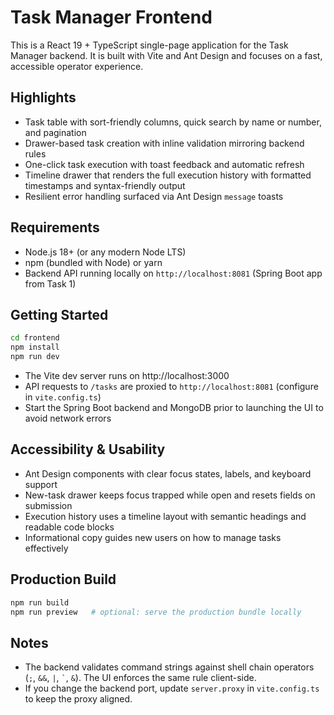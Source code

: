# Task Manager Frontend

This is a React 19 + TypeScript single-page application for the Task Manager backend. It is built with Vite and Ant Design and focuses on a fast, accessible operator experience.

## Highlights
- Task table with sort-friendly columns, quick search by name or number, and pagination
- Drawer-based task creation with inline validation mirroring backend rules
- One-click task execution with toast feedback and automatic refresh
- Timeline drawer that renders the full execution history with formatted timestamps and syntax-friendly output
- Resilient error handling surfaced via Ant Design `message` toasts

## Requirements
- Node.js 18+ (or any modern Node LTS)
- npm (bundled with Node) or yarn
- Backend API running locally on `http://localhost:8081` (Spring Boot app from Task 1)

## Getting Started
```bash
cd frontend
npm install
npm run dev
```

- The Vite dev server runs on http://localhost:3000
- API requests to `/tasks` are proxied to `http://localhost:8081` (configure in `vite.config.ts`)
- Start the Spring Boot backend and MongoDB prior to launching the UI to avoid network errors

## Accessibility & Usability
- Ant Design components with clear focus states, labels, and keyboard support
- New-task drawer keeps focus trapped while open and resets fields on submission
- Execution history uses a timeline layout with semantic headings and readable code blocks
- Informational copy guides new users on how to manage tasks effectively

## Production Build
```bash
npm run build
npm run preview   # optional: serve the production bundle locally
```

## Notes
- The backend validates command strings against shell chain operators (`;`, `&&`, `|`, `` ` ``, `&`). The UI enforces the same rule client-side.
- If you change the backend port, update `server.proxy` in `vite.config.ts` to keep the proxy aligned.
